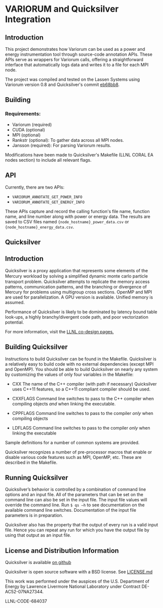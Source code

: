# VARIORUM and Quicksilver Integration

## Introduction

This project demonstrates how Variorum can be used as a power and energy instrumentation tool through source-code annotation APIs. These APIs serve as wrappers for Variorum calls, offering a straightforward interface that automatically logs data and writes it to a file for each MPI node.

The project was compiled and tested on the Lassen Systems using Variorum version 0.8 and Quicksilver's commit [eb68bb8](https://github.com/LLNL/Quicksilver/commit/eb68bb8d6fc53de1f65011d4e79ff2ed0dd60f3b).

## Building

### Requirements:
* Variorum (required)
* CUDA (optional)
* MPI (optional)
* Rankstr (optional): To gather data across all MPI nodes.
* Jansson (required): For parsing Variorum results.

Modifications have been made to Quicksilver's Makefile (LLNL CORAL EA nodes section) to include all relevant flags.

## API

Currently, there are two APIs:
* `VARIORUM_ANNOTATE_GET_POWER_INFO`
* `VARIORUM_ANNOTATE_GET_ENERGY_INFO`

These APIs capture and record the calling function's file name, function name, and line number along with power or energy data. The results are saved to CSV files named `{node_hostname}_power_data.csv` or `{node_hostname}_energy_data.csv`.

Quicksilver 
-----------

Introduction
------------

Quicksilver is a proxy application that represents some elements of
the Mercury workload by solving a simpliﬁed dynamic monte carlo
particle transport problem.  Quicksilver attempts to replicate the
memory access patterns, communication patterns, and the branching or
divergence of Mercury for problems using multigroup cross sections.
OpenMP and MPI are used for parallelization.  A GPU version is
available.  Unified memory is assumed.

Performance of Quicksilver is likely to be dominated by latency bound
table look-ups, a highly branchy/divergent code path, and poor
vectorization potential.

For more information, visit the
[LLNL co-design pages.](https://codesign.llnl.gov/quicksilver.php)


Building Quicksilver
--------------------

Instructions to build Quicksilver can be found in the
Makefile. Quicksilver is a relatively easy to build code with no
external dependencies (except MPI and OpenMP).  You should be able to
build Quicksilver on nearly any system by customizing the values of
only four variables in the Makefile:

* CXX The name of the C++ compiler (with path if necessary)
  Quicksilver uses C++11 features, so a C++11 compliant compiler
  should be used.

* CXXFLAGS Command line switches to pass to the C++ compiler when
  compiling objects *and* when linking the executable.

* CPPFLAGS Command line switches to pass to the compiler *only* when
  compiling objects

* LDFLAGS Command line switches to pass to the compiler *only*
  when linking the executable

Sample definitions for a number of common systems are provided.

Quicksilver recognizes a number of pre-processor macros that enable or
disable various code features such as MPI, OpenMP, etc.  These are
described in the Makefile.


Running Quicksilver
-------------------

Quicksilver’s behavior is controlled by a combination of command line
options and an input file.  All of the parameters that can be set on
the command line can also be set in the input file.  The input file
values will override the command line.  Run `$ qs –h` to see
documentation on the available command line switches.  Documentation
of the input file parameters is in preparation.

Quicksilver also has the property that the output of every run is a
valid input file.  Hence you can repeat any run for which you have the
output file by using that output as an input file.


License and Distribution Information
------------------------------------

Quicksilver is available [on github](https://github.com/LLNL/Quicksilver)


Quicksilver is open source software with a BSD license.  See
[LICENSE.md](https://github.com/LLNL/Quicksilver/blob/master/LICENSE.md)

This work was performed under the auspices of the U.S. Department of
Energy by Lawrence Livermore National Laboratory under Contract
DE-AC52-07NA27344.

LLNL-CODE-684037
